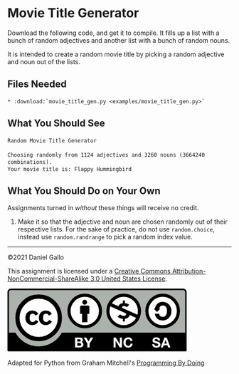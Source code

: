 # Movie Title Generator

Download the following code, and get it to compile.
It fills up a list with a bunch of random adjectives
and another list with a bunch of random nouns.

It is intended to create a random movie title by picking
a random adjective and noun out of the lists.

## Files Needed

```eval_rst
* :download:`movie_title_gen.py <examples/movie_title_gen.py>`
```


What You Should See
-------------------

```
Random Movie Title Generator

Choosing randomly from 1124 adjectives and 3260 nouns (3664240 combinations).
Your movie title is: Flappy Hummingbird

```

What You Should Do on Your Own
------------------------------

Assignments turned in *without* these things will receive
no credit.

1. Make it so that the adjective and noun are chosen randomly
 out of their respective lists. For the sake of practice, do not use `random.choice`, instead use `random.randrange` to pick a random index value.

---


©2021 Daniel Gallo


This assignment is licensed under a
[Creative Commons Attribution-NonCommercial-ShareAlike 3.0 United States License](https://creativecommons.org/licenses/by-nc-sa/3.0/us/deed.en_US).  

![Creative Commons License](images/by-nc-sa.png)





Adapted for Python from Graham Mitchell's [Programming By Doing](https://programmingbydoing.com/)